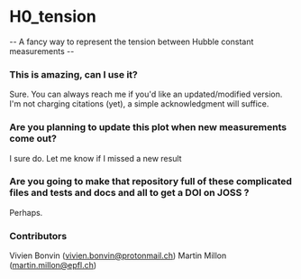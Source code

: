 # H0_tension
-- A fancy way to represent the tension between Hubble constant measurements --

### This is amazing, can I use it?
Sure. You can always reach me if you'd like an updated/modified version. I'm not charging citations (yet), a simple acknowledgment will suffice.

### Are you planning to update this plot when new measurements come out?
I sure do. Let me know if I missed a new result 

### Are you going to make that repository full of these complicated files and tests and docs and all to get a DOI on JOSS ?
Perhaps.

### Contributors
Vivien Bonvin (vivien.bonvin@protonmail.ch)
Martin Millon (martin.millon@epfl.ch)
